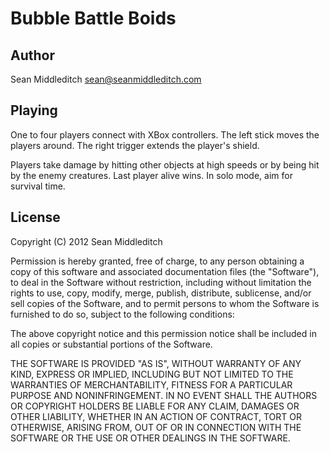 Bubble Battle Boids
===================

Author
------

Sean Middleditch
sean@seanmiddleditch.com

Playing
-------

One to four players connect with XBox controllers.  The left stick moves the
players around.  The right trigger extends the player's shield.

Players take damage by hitting other objects at high speeds or by being hit
by the enemy creatures.  Last player alive wins.  In solo mode, aim for
survival time.

License
-------

Copyright (C) 2012 Sean Middleditch

Permission is hereby granted, free of charge, to any person obtaining a copy
of this software and associated documentation files (the "Software"), to deal
in the Software without restriction, including without limitation the rights
to use, copy, modify, merge, publish, distribute, sublicense, and/or sell
copies of the Software, and to permit persons to whom the Software is
furnished to do so, subject to the following conditions:

The above copyright notice and this permission notice shall be included in
all copies or substantial portions of the Software.

THE SOFTWARE IS PROVIDED "AS IS", WITHOUT WARRANTY OF ANY KIND, EXPRESS OR
IMPLIED, INCLUDING BUT NOT LIMITED TO THE WARRANTIES OF MERCHANTABILITY,
FITNESS FOR A PARTICULAR PURPOSE AND NONINFRINGEMENT. IN NO EVENT SHALL THE
AUTHORS OR COPYRIGHT HOLDERS BE LIABLE FOR ANY CLAIM, DAMAGES OR OTHER
LIABILITY, WHETHER IN AN ACTION OF CONTRACT, TORT OR OTHERWISE, ARISING FROM,
OUT OF OR IN CONNECTION WITH THE SOFTWARE OR THE USE OR OTHER DEALINGS IN THE
SOFTWARE.